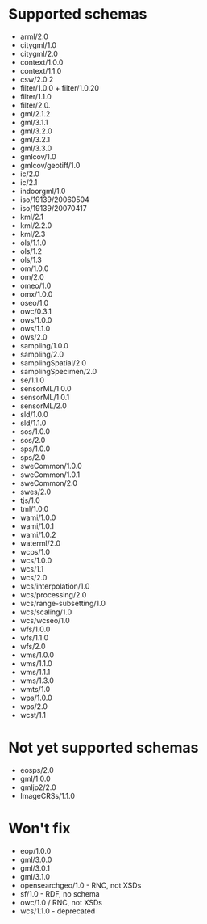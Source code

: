 # Supported schemas

* arml/2.0
* citygml/1.0
* citygml/2.0
* context/1.0.0
* context/1.1.0
* csw/2.0.2
* filter/1.0.0 + filter/1.0.20
* filter/1.1.0
* filter/2.0.
* gml/2.1.2
* gml/3.1.1
* gml/3.2.0
* gml/3.2.1
* gml/3.3.0
* gmlcov/1.0
* gmlcov/geotiff/1.0
* ic/2.0
* ic/2.1
* indoorgml/1.0
* iso/19139/20060504
* iso/19139/20070417
* kml/2.1
* kml/2.2.0
* kml/2.3
* ols/1.1.0
* ols/1.2
* ols/1.3
* om/1.0.0
* om/2.0
* omeo/1.0
* omx/1.0.0
* oseo/1.0
* owc/0.3.1
* ows/1.0.0
* ows/1.1.0
* ows/2.0
* sampling/1.0.0
* sampling/2.0
* samplingSpatial/2.0
* samplingSpecimen/2.0
* se/1.1.0
* sensorML/1.0.0
* sensorML/1.0.1
* sensorML/2.0
* sld/1.0.0
* sld/1.1.0
* sos/1.0.0
* sos/2.0
* sps/1.0.0
* sps/2.0
* sweCommon/1.0.0
* sweCommon/1.0.1
* sweCommon/2.0
* swes/2.0
* tjs/1.0
* tml/1.0.0
* wami/1.0.0
* wami/1.0.1
* wami/1.0.2
* waterml/2.0
* wcps/1.0
* wcs/1.0.0
* wcs/1.1
* wcs/2.0
* wcs/interpolation/1.0
* wcs/processing/2.0
* wcs/range-subsetting/1.0
* wcs/scaling/1.0
* wcs/wcseo/1.0
* wfs/1.0.0
* wfs/1.1.0
* wfs/2.0
* wms/1.0.0
* wms/1.1.0
* wms/1.1.1
* wms/1.3.0
* wmts/1.0
* wps/1.0.0
* wps/2.0
* wcst/1.1

# Not yet supported schemas

* eosps/2.0
* gml/1.0.0
* gmljp2/2.0
* ImageCRSs/1.1.0

# Won't fix

* eop/1.0.0
* gml/3.0.0
* gml/3.0.1
* gml/3.1.0
* opensearchgeo/1.0 - RNC, not XSDs
* sf/1.0 - RDF, no schema
* owc/1.0 / RNC, not XSDs
* wcs/1.1.0 - deprecated
